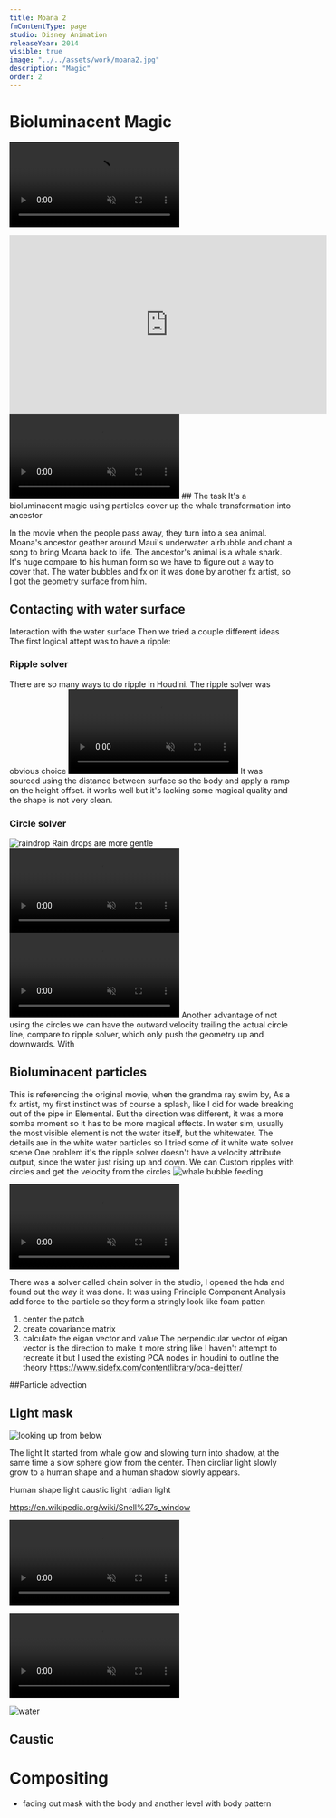 ```yaml
---
title: Moana 2
fmContentType: page
studio: Disney Animation
releaseYear: 2014
visible: true
image: "../../assets/work/moana2.jpg"
description: "Magic"
order: 2
---
```


# Bioluminacent Magic
<video src="https://youtu.be/on-K551_8ac" controls autoplay muted playsinline loop> </video>
<iframe width="560" height="315" src="https://www.youtube.com/embed/on-K551_8ac?si=eAMrmodfzgZewpX2" title="YouTube video player" frameborder="0" allow="accelerometer; autoplay; clipboard-write; encrypted-media; gyroscope; picture-in-picture; web-share" referrerpolicy="strict-origin-when-cross-origin" allowfullscreen></iframe>
<video src="/moana2/tuna_transform.webm" controls autoplay muted playsinline loop> </video>
## The task
It's a bioluminacent magic using particles
cover up the whale transformation into ancestor


In the movie when the people pass away, they turn into a sea animal. Moana's ancestor geather around Maui's underwater airbubble and chant a song to bring Moana back to life.
The ancestor's animal is a whale shark. It's huge compare to his human form so we have to figure out a way to cover that.
The water bubbles and fx on it was done by another fx artist, so I got the geometry surface from him.



## Contacting with water surface
Interaction with the water surface
Then we tried a couple different ideas
The first logical attept was to have a ripple:
### Ripple solver
There are so many ways to do ripple in Houdini. The ripple solver was obvious choice
<video src="/moana2/ripplesolver.v0001.webm" controls autoplay muted playsinline loop> </video>
It was sourced using the distance between surface so the body and apply a ramp on the height offset.
it works well but it's lacking some magical quality and the shape is  not very clean.
### Circle solver
![raindrop](https://images.pexels.com/photos/4396992/pexels-photo-4396992.jpeg)
Rain drops are more gentle
<video src="/moana2/circlesolver.v0001.webm" controls autoplay muted playsinline loop> </video>
<video src="/moana2/circlesolver.v0002.webm" controls autoplay muted playsinline loop> </video>
Another advantage of not using the circles we can have the outward velocity trailing the actual circle line, compare to ripple solver, which only push the geometry up and downwards.
With 

## Bioluminacent particles
This is referencing the original movie, when the grandma ray swim by,
As a fx artist, my first instinct was of course a splash, like I did for wade breaking out of the pipe in Elemental.
But the direction was different, it was a more somba moment so it has to be more magical effects.
In water sim, usually the most visible element is not the water itself, but the whitewater. The details are in the white water particles so I tried some of it
white wate solver scene
One problem it's the ripple solver doesn't have a velocity attribute output, since the water just rising up and down. We can 
Custom ripples with circles and get the velocity from the circles
![whale bubble feeding](https://upload.wikimedia.org/wikipedia/commons/3/3a/Humpback_whale_bubble_net_feeding_Christin_Khan_NOAA.jpg)

<video src="/moana2/biolumin.v0001.webm" controls autoplay muted playsinline loop> </video>

There was a solver called chain solver in the studio, I opened the hda and found out the way it was done.
It was using Principle Component Analysis add force to the particle so they form a stringly look like foam patten
1. center the patch 
2. create covariance matrix
3. calculate the eigan vector and value
The perpendicular vector of eigan vector is the direction to make it more string like
I haven't attempt to recreate it but I used the existing PCA nodes in houdini to outline the theory
https://www.sidefx.com/contentlibrary/pca-dejitter/

##Particle advection

## Light mask

![looking up from below](https://upload.wikimedia.org/wikipedia/commons/thumb/7/77/US_Navy_110607-N-XD935-191_Navy_Diver_2nd_Class_Ryan_Arnold%2C_assigned_to_Mobile_Diving_and_Salvage_Unit_2%2C_snorkels_on_the_surface_to_monitor_multi.jpg/1920px-US_Navy_110607-N-XD935-191_Navy_Diver_2nd_Class_Ryan_Arnold%2C_assigned_to_Mobile_Diving_and_Salvage_Unit_2%2C_snorkels_on_the_surface_to_monitor_multi.jpg)

The light
It started from whale glow and slowing turn into shadow, at the same time a slow sphere glow from the center. Then circliar light slowly grow to a human shape and a human shadow slowly appears.

Human shape light
caustic light 
radian light

https://en.wikipedia.org/wiki/Snell%27s_window

<video src="/moana2/refraction.v0001.webm" controls autoplay muted playsinline loop> </video>

<video src="/moana2/refraction.v0002.webm" controls autoplay muted playsinline loop> </video>


![water](https://images.pexels.com/photos/4666754/pexels-photo-4666754.jpeg)

## Caustic


# Compositing

- fading out mask with the body and another level with body pattern






